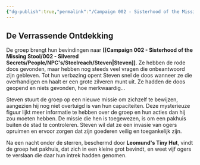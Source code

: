 ```yaml
---
{"dg-publish":true,"permalink":"/Campaign 002 - Sisterhood of the Missing Stool/002 - Silvered Secrets/Notes/Session recaps/Recap 012/"}
---
```


## De Verrassende Ontdekking

De groep brengt hun bevindingen naar **[[Campaign 002 - Sisterhood of the Missing Stool/002 - Silvered Secrets/People/NPC's/Steelreach/Steven\|Steven]]**. Ze hebben de rode doos gevonden, maar hebben nog steeds veel vragen die onbeantwoord zijn gebleven. Tot hun verbazing opent Steven snel de doos wanneer ze die overhandigen en haalt er een grote zilveren munt uit. Ze hadden de doos geopend en niets gevonden, hoe merkwaardig...

Steven stuurt de groep op een nieuwe missie om zichzelf te bewijzen, aangezien hij nog niet overtuigd is van hun capaciteiten. Deze mysterieuze figuur lijkt meer informatie te hebben over de groep en hun acties dan hij zou moeten hebben. De missie die hen is toegewezen, is om een pakhuis buiten de stad te controleren. Steven wil dat ze een invasie van ogers opruimen en ervoor zorgen dat zijn goederen veilig en toegankelijk zijn.

Na een nacht onder de sterren, beschermd door **Leomund's Tiny Hut**, vindt de groep het pakhuis, dat zich in een kleine grot bevindt, en weet vijf ogers te verslaan die daar hun intrek hadden genomen.